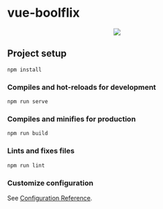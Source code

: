 # vue-boolflix
<p align="center">
<img src="https://user-images.githubusercontent.com/89645358/166965420-4c6f8988-33ff-406c-a062-74df468c394f.gif"/>
</p>

## Project setup
```
npm install
```

### Compiles and hot-reloads for development
```
npm run serve
```

### Compiles and minifies for production
```
npm run build
```

### Lints and fixes files
```
npm run lint
```

### Customize configuration
See [Configuration Reference](https://cli.vuejs.org/config/).
